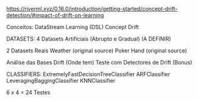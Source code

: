 
https://riverml.xyz/0.16.0/introduction/getting-started/concept-drift-detection/#impact-of-drift-on-learning


Conceitos:
 DataStream Learning (DSL)
 Concept Drift

DATASETS:
 4 Datasets Artificiais (Abrupto e Gradual)
  (A DEFINIR)

 2 Datasets Reais
  Weather (original source)
  Poker Hand (original source)

Análise das Bases
 Drift (Onde tem)
 Teste com Detectores de Drift (Bonus)

CLASSIFIERS: 
 ExtremelyFastDecisionTreeClassifier
 ARFClassifier
 LeveragingBaggingClassifier
 KNNClassifier


 6 x 4 = 24 Testes








